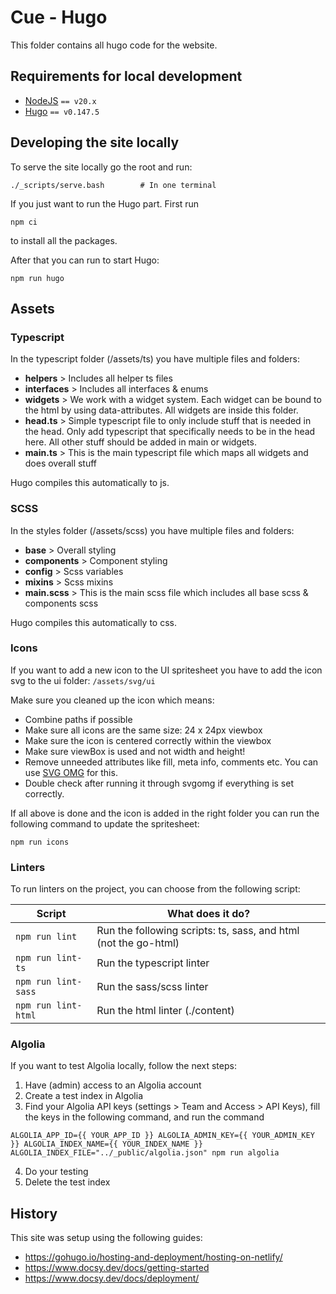 # Cue - Hugo

This folder contains all hugo code for the website.

## Requirements for local development

- [NodeJS](https://nodejs.org/) `== v20.x`
- [Hugo](https://github.com/gohugoio/hugo/releases) `== v0.147.5`

## Developing the site locally

To serve the site locally go the root and run:

```
./_scripts/serve.bash        # In one terminal
```

If you just want to run the Hugo part. First run

```
npm ci
```

to install all the packages.

After that you can run to start Hugo:

```
npm run hugo
```

## Assets

### Typescript

In the typescript folder (/assets/ts) you have multiple files and folders:

- **helpers** > Includes all helper ts files
- **interfaces** > Includes all interfaces & enums
- **widgets** > We work with a widget system. Each widget can be bound to the html by using data-attributes. All widgets are inside this folder.
- **head.ts** > Simple typescript file to only include stuff that is needed in the head. Only add typescript that specifically needs to be in the head here. All other stuff should be added in main or widgets.
- **main.ts** > This is the main typescript file which maps all widgets and does overall stuff

Hugo compiles this automatically to js.

### SCSS

In the styles folder (/assets/scss) you have multiple files and folders:

- **base** > Overall styling
- **components** > Component styling
- **config** > Scss variables
- **mixins** > Scss mixins
- **main.scss** > This is the main scss file which includes all base scss & components scss

Hugo compiles this automatically to css.

### Icons

If you want to add a new icon to the UI spritesheet you have to add the icon svg to the ui folder: `/assets/svg/ui`

Make sure you cleaned up the icon which means:

- Combine paths if possible
- Make sure all icons are the same size: 24 x 24px viewbox
- Make sure the icon is centered correctly within the viewbox
- Make sure viewBox is used and not width and height!
- Remove unneeded attributes like fill, meta info, comments etc. You can use [SVG OMG](https://jakearchibald.github.io/svgomg/) for this.
- Double check after running it through svgomg if everything is set correctly.

If all above is done and the icon is added in the right folder you can run the following command to update the spritesheet:

```
npm run icons
```

### Linters

To run linters on the project, you can choose from the following script:

| Script                 | What does it do?                                                |
|------------------------|-----------------------------------------------------------------|
| `npm run lint`         | Run the following scripts: ts, sass, and html (not the go-html) |
| `npm run lint-ts`      | Run the typescript linter                                       |
| `npm run lint-sass`    | Run the sass/scss linter                                        |
| `npm run lint-html`    | Run the html linter (./content)                                 |

### Algolia

If you want to test Algolia locally, follow the next steps:

1. Have (admin) access to an Algolia account
2. Create a test index in Algolia
3. Find your Algolia API keys (settings > Team and Access > API Keys),
   fill the keys in the following command,
   and run the command

```
ALGOLIA_APP_ID={{ YOUR_APP_ID }} ALGOLIA_ADMIN_KEY={{ YOUR_ADMIN_KEY }} ALGOLIA_INDEX_NAME={{ YOUR_INDEX_NAME }} ALGOLIA_INDEX_FILE="../_public/algolia.json" npm run algolia
```

4. Do your testing
5. Delete the test index

## History

This site was setup using the following guides:

- https://gohugo.io/hosting-and-deployment/hosting-on-netlify/
- https://www.docsy.dev/docs/getting-started
- https://www.docsy.dev/docs/deployment/
